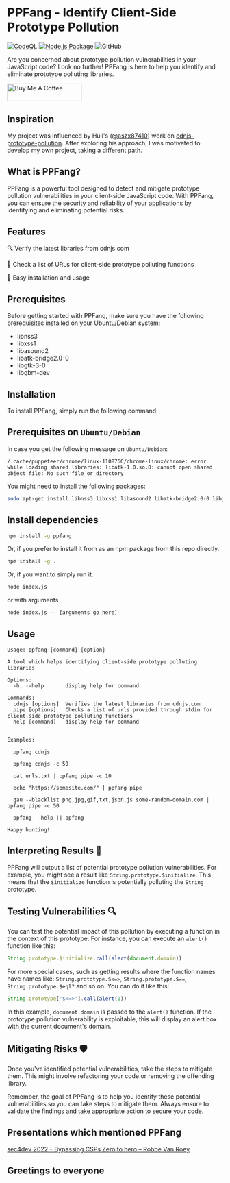 # PPFang - Identify Client-Side Prototype Pollution

[![CodeQL](https://github.com/acuciureanu/ppfang/actions/workflows/codeql-analysis.yml/badge.svg)](https://github.com/acuciureanu/ppfang/actions/workflows/codeql-analysis.yml) [![Node.js Package](https://github.com/acuciureanu/ppfang/actions/workflows/publish.yml/badge.svg)](https://github.com/acuciureanu/ppfang/actions/workflows/publish.yml) ![GitHub](https://img.shields.io/github/license/acuciureanu/ppfang)

Are you concerned about prototype pollution vulnerabilities in your JavaScript code? Look no further! PPFang is here to help you identify and eliminate prototype polluting libraries.

<a href="https://www.buymeacoffee.com/alexcuciureanu" target="_blank"><img src="https://cdn.buymeacoffee.com/buttons/default-orange.png" alt="Buy Me A Coffee" height="41" width="174"></a>

## Inspiration

My project was influenced by Huli's ([@aszx87410](https://github.com/aszx87410)) work on [cdnjs-prototype-pollution](https://github.com/aszx87410/cdnjs-prototype-pollution). After exploring his approach, I was motivated to develop my own project, taking a different path.

## What is PPFang?

PPFang is a powerful tool designed to detect and mitigate prototype pollution vulnerabilities in your client-side JavaScript code. With PPFang, you can ensure the security and reliability of your applications by identifying and eliminating potential risks.

## Features

🔍 Verify the latest libraries from cdnjs.com

📜 Check a list of URLs for client-side prototype polluting functions

🚀 Easy installation and usage

## Prerequisites

Before getting started with PPFang, make sure you have the following prerequisites installed on your Ubuntu/Debian system:

- libnss3
- libxss1
- libasound2
- libatk-bridge2.0-0
- libgtk-3-0
- libgbm-dev

## Installation

To install PPFang, simply run the following command:

## Prerequisites on `Ubuntu/Debian`

In case you get the following message on `Ubuntu/Debian`:

```
/.cache/puppeteer/chrome/linux-1108766/chrome-linux/chrome: error while loading shared libraries: libatk-1.0.so.0: cannot open shared object file: No such file or directory
```

You might need to install the following packages:

```sh
sudo apt-get install libnss3 libxss1 libasound2 libatk-bridge2.0-0 libgtk-3-0 libgbm-dev
```

## Install dependencies

```sh
npm install -g ppfang
```

Or, if you prefer to install it from as an npm package from this repo directly.

```sh
npm install -g .
```

Or, if you want to simply run it.

```sh
node index.js
```

or with arguments

```sh
node index.js -- [arguments go here]
```

## Usage

```text
Usage: ppfang [command] [option]

A tool which helps identifying client-side prototype polluting libraries

Options:
  -h, --help       display help for command

Commands:
  cdnjs [options]  Verifies the latest libraries from cdnjs.com
  pipe [options]   Checks a list of urls provided through stdin for client-side prototype polluting functions
  help [command]   display help for command


Examples:

  ppfang cdnjs

  ppfang cdnjs -c 50

  cat urls.txt | ppfang pipe -c 10

  echo "https://somesite.com/" | ppfang pipe

  gau --blacklist png,jpg,gif,txt,json,js some-random-domain.com | ppfang pipe -c 50

  ppfang --help || ppfang

Happy hunting!
```

## Interpreting Results 🧐

PPFang will output a list of potential prototype pollution vulnerabilities. For example, you might see a result like `String.prototype.$initialize`. This means that the `$initialize` function is potentially polluting the `String` prototype.

## Testing Vulnerabilities 🔍

You can test the potential impact of this pollution by executing a function in the context of this prototype. For instance, you can execute an `alert()` function like this:

```javascript
String.prototype.$initialize.call(alert(document.domain))
```

For more special cases, such as getting results where the function names have names like: `String.prototype.$<=>`, `String.prototype.$==`, `String.prototype.$eql?` and so on. You can do it like this:

```javascript
String.prototype['$<=>'].call(alert(1))
```


In this example, `document.domain` is passed to the `alert()` function. If the prototype pollution vulnerability is exploitable, this will display an alert box with the current document's domain.

## Mitigating Risks 🛡️

Once you've identified potential vulnerabilities, take the steps to mitigate them. This might involve refactoring your code or removing the offending library.

Remember, the goal of PPFang is to help you identify these potential vulnerabilities so you can take steps to mitigate them. Always ensure to validate the findings and take appropriate action to secure your code.

## Presentations which mentioned PPFang

[sec4dev 2022 – Bypassing CSPs Zero to hero – Robbe Van Roey](https://www.youtube.com/watch?v=V75Bg2Y0_8k)

## Greetings to everyone
